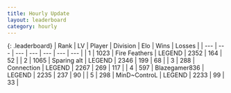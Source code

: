 ```yaml
---
title: Hourly Update
layout: leaderboard
category: hourly
---
```


{: .leaderboard}
| Rank | LV | Player | Division | Elo | Wins | Losses |
| --- | --- | --- | --- | --- | --- | --- |
| <span data-change="1">1</span> | 1023 | <span title="ID: 357425">Fire Feathers</span> | LEGEND | <span data-change="8">2352</span> | <span data-change="2">164</span> | <span data-change="0">52</span> |
| <span data-change="-1">2</span> | 1065 | <span title="ID: 203132">Sparing alt</span> | LEGEND | <span data-change="0">2346</span> | <span data-change="0">199</span> | <span data-change="0">68</span> |
| <span data-change="0">3</span> | 288 | <span title="ID: 539711">Connection</span> | LEGEND | <span data-change="4">2267</span> | <span data-change="1">269</span> | <span data-change="0">117</span> |
| <span data-change="0">4</span> | 597 | <span title="ID: 454722">Blazegamer836</span> | LEGEND | <span data-change="0">2235</span> | <span data-change="0">237</span> | <span data-change="0">90</span> |
| <span data-change="0">5</span> | 298 | <span title="ID: 379808">MinD~ControL</span> | LEGEND | <span data-change="0">2233</span> | <span data-change="0">99</span> | <span data-change="0">33</span> |